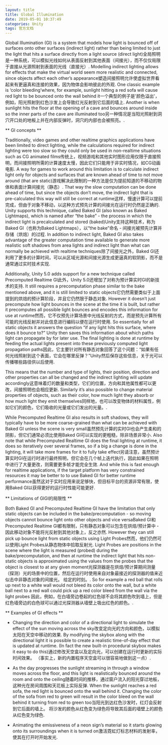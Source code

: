 ```yaml
---
layout: title
title: Global Illumination
date: 2019-05-01 10:37:49
categories: Unity
tags: 官方文档
---
```

Global Illumination (GI) is a system that models how light is bounced off of surfaces onto other surfaces (indirect light) rather than being limited to just the light that hits a surface directly from a light source (direct light)全局照明是一种系统，可以模拟光线如何从表面反射到其他表面（间接光），而不仅仅局限于直接从光源照射到表面的光线（直接光）. Modelling indirect lighting allows for effects that make the virtual world seem more realistic and connected, since objects affect each other’s appearance塑造间接照明允许使虚拟世界看起来有更逼真和连接的效果，因为物体会影响彼此的外观. One classic example is ‘color bleeding’where, for example, sunlight hitting a red sofa will cause red light to be bounced onto the wall behind it一个典型的例子是'颜色溢出'，例如，阳光照射到红色沙发上会导致红光反射到它后面的墙上. Another is when sunlight hits the floor at the opening of a cave and bounces around inside so the inner parts of the cave are illuminated too另一种情况是当阳光照射到洞穴开口处的地板上并在内部反弹时，洞穴的内部也会被照亮。.

<!--more-->

** GI concepts **

Traditionally, video games and other realtime graphics applications have been limited to direct lighting, while the calculations required for indirect lighting were too slow so they could only be used in non-realtime situations such as CG animated films传统上，视频游戏和其他实时图形应用仅限于直接照明，而间接照明所需的计算速度太慢，因此它们只能用于非实时情况，如CG动画电影. A way for games to work around this limitation is to calculate indirect light only for objects and surfaces that are known ahead of time to not move around (that are static)游戏解决此限制的一种方法是仅为提前知道的不移动的物体和表面计算间接光（静态）. That way the slow computation can be done ahead of time, but since the objects don’t move, the indirect light that is pre-calculated this way will still be correct at runtime这样，慢速计算可以提前完成，但由于对象不移动，以这种方式预先计算的间接光在运行时仍然是正确的. Unity supports this technique, called Baked GI (also known as Baked Lightmaps), which is named after “the bake” - the process in which the indirect light is precalculated and stored (baked)Unity支持这种技术，称为Baked GI（也称为Baked Lightmaps），以“the bake”命名 - 间接光被预先计算并存储（烘焙）的过程. In addition to indirect light, Baked GI also takes advantage of the greater computation time available to generate more realistic soft shadows from area lights and indirect light than what can normally be achieved with realtime techniques除了间接光之外，Baked GI还利用了更多的计算时间，可以从区域光源和间接光源生成更逼真的软阴影，而不是通常通过实时技术实现.

Additionally, Unity 5.0 adds support for a new technique called Precomputed Realtime GI此外，Unity 5.0还增加了对称为预计算实时GI的新技术的支持. It still requires a precomputation phase similar to the bake mentioned above, and it is still limited to static objects它仍然需要类似于上面提到的烘焙的预计算阶段，并且它仍然限于静态对象. However it doesn’t just precompute how light bounces in the scene at the time it is built, but rather it precomputes all possible light bounces and encodes this information for use at runtime然而，它不仅预先计算场景中光线反射的方式，而是预先计算所有可能的光线反射并对此信息进行编码以便在运行时使用. So essentially for all static objects it answers the question “if any light hits this surface, where does it bounce to?” Unity then saves this information about which paths light can propagate by for later use. The final lighting is done at runtime by feeding the actual lights present into these previously computed light propagation paths因此，它主要针对所有静态对象回答了这个问题：“如果有任何光线照射到这个表面，它会在哪里反弹？”Unity然后保存这些信息，关于光可以传播哪些路径供以后使用.

This means that the number and type of lights, their position, direction and other properties can all be changed and the indirect lighting will update accordingly这意味着灯的数量和类型，它们的位置，方向和其他属性都可以更改，间接照明也会相应更新. Similarly it’s also possible to change material properties of objects, such as their color, how much light they absorb or how much light they emit themselves同样地，也可以改变物体的材料属性，例如它们的颜色，它们吸收的光量或它们发出的光量。.

While Precomputed Realtime GI also results in soft shadows, they will typically have to be more coarse-grained than what can be achieved with Baked GI unless the scene is very small虽然预先计算的实时GI也会产生柔和的阴影，但它们通常必须比使用Baked GI可以实现的更粗糙，除非场景非常小. Also note that while Precomputed Realtime GI does the final lighting at runtime, it does so iteratively over several frames, so if a big a change is done in the lighting, it will take more frames for it to fully take effect另请注意，虽然预计算实时GI在运行时进行最终照明，但它会在几个帧上迭代执行，因此如果在照明中进行了大量更改，则需要更多帧才能完全生效. And while this is fast enough for realtime applications, if the target platform has very constrained resources it may be better to to use Baked GI for better runtime performance虽然这对于实时应用来说足够快，但目标平台的资源非常有限，使用Baked GI以获得更好的运行时性能可能更好.

** Limitations of GIGI的局限性 **

Both Baked GI and Precomputed Realtime GI have the limitation that only static objects can be included in the bake/precomputation - so moving objects cannot bounce light onto other objects and vice versaBaked GI和Precomputed Realtime GI都有限制，只有静态对象可以包含在烘焙/预计算中 - 因此移动对象不能将光反射到其他对象上，反之亦然. However they can still pick up bounce light from static objects using Light Probes然而，他们仍然可以使用Light Probes从静态物体中拾取反射光. Light Probes are positions in the scene where the light is measured (probed) during the bake/precomputation, and then at runtime the indirect light that hits non-static objects is approximated using the values from the probes that the object is closest to at any given moment光探测器是在烘焙/预计算期间测量（探测）光的场景中的位置，然后在运行时使用来自对象最接近的探测器的值来近似击中非静态对象的间接光。 给定的时刻。. So for example a red ball that rolls up next to a white wall would not bleed its color onto the wall, but a white ball next to a red wall could pick up a red color bleed from the wall via the light probes 因此，例如，在白墙旁边卷起的红色球不会将其颜色吹到墙上，但是红色墙旁边的白色球可以通过光探测器从墙壁上吸出红色的颜色。.

** Examples of GI effects **

* Changing the direction and color of a directional light to simulate the effect of the sun moving across the sky改变定向光的方向和颜色，以模拟太阳在天空中移动的效果. By modifying the skybox along with the directional light it is possible to create a realistic time-of-day effect that is updated at runtime. (In fact the new built-in procedural skybox makes it easy to do this)通过修改天空盒以及定向光，可以创建在运行时更新的实际时间效果。 （事实上，新的内置程序天空盒可以很容易地做到这一点）.

* As the day progresses the sunlight streaming in through a window moves across the floor, and this light is realistically bounced around the room and onto the ceiling随着时间的推移，通过窗户流入的阳光穿过地板，这种光在房间周围和天花板上实际反弹. When the sunlight reaches a red sofa, the red light is bounced onto the wall behind it. Changing the color of the sofa from red to green will result in the color bleed on the wall behind it turning from red to green too当阳光到达红色沙发时，红灯会反射到它后面的墙上。 将沙发的颜色从红色变为绿色将导致其后面的墙壁上的颜色从红色变为绿色.

* Animating the emissiveness of a neon sign’s material so it starts glowing onto its surroundings when it is turned on激活霓虹灯标志材料的发射率，使其在打开时开始发光.